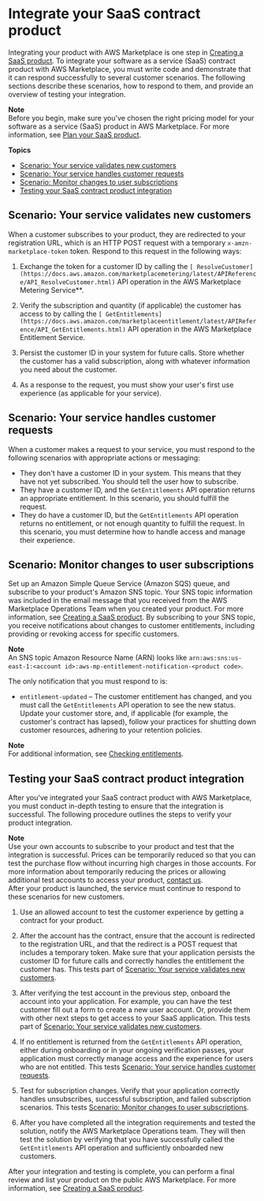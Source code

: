 # Integrate your SaaS contract product<a name="saas-integrate-contract"></a>

Integrating your product with AWS Marketplace is one step in [Creating a SaaS product](saas-create-product.md)\. To integrate your software as a service \(SaaS\) contract product with AWS Marketplace, you must write code and demonstrate that it can respond successfully to several customer scenarios\. The following sections describe these scenarios, how to respond to them, and provide an overview of testing your integration\.

**Note**  
Before you begin, make sure you've chosen the right pricing model for your software as a service \(SaaS\) product in AWS Marketplace\. For more information, see [Plan your SaaS product](saas-prepare.md)\. 

**Topics**
+ [Scenario: Your service validates new customers](#saas-contract-validate-customer)
+ [Scenario: Your service handles customer requests](#saas-contract-customer-requests)
+ [Scenario: Monitor changes to user subscriptions](#saas-contract-monitor-changes)
+ [Testing your SaaS contract product integration](#saas-contract-integration-testing)

## Scenario: Your service validates new customers<a name="saas-contract-validate-customer"></a>

When a customer subscribes to your product, they are redirected to your registration URL, which is an HTTP POST request with a temporary `x-amzn-marketplace-token` token\. Respond to this request in the following ways:

1. Exchange the token for a customer ID by calling the `[ ResolveCustomer](https://docs.aws.amazon.com/marketplacemetering/latest/APIReference/API_ResolveCustomer.html)` API operation in the AWS Marketplace Metering Service**\.

1. Verify the subscription and quantity \(if applicable\) the customer has access to by calling the `[ GetEntitlements](https://docs.aws.amazon.com/marketplaceentitlement/latest/APIReference/API_GetEntitlements.html)` API operation in the AWS Marketplace Entitlement Service\.

1. Persist the customer ID in your system for future calls\. Store whether the customer has a valid subscription, along with whatever information you need about the customer\.

1. As a response to the request, you must show your user's first use experience \(as applicable for your service\)\.

## Scenario: Your service handles customer requests<a name="saas-contract-customer-requests"></a>

When a customer makes a request to your service, you must respond to the following scenarios with appropriate actions or messaging:
+ They don't have a customer ID in your system\. This means that they have not yet subscribed\. You should tell the user how to subscribe\.
+ They have a customer ID, and the `GetEntitlements` API operation returns an appropriate entitlement\. In this scenario, you should fulfill the request\.
+ They do have a customer ID, but the `GetEntitlements` API operation returns no entitlement, or not enough quantity to fulfill the request\. In this scenario, you must determine how to handle access and manage their experience\.

## Scenario: Monitor changes to user subscriptions<a name="saas-contract-monitor-changes"></a>

Set up an Amazon Simple Queue Service \(Amazon SQS\) queue, and subscribe to your product's Amazon SNS topic\. Your SNS topic information was included in the email message that you received from the AWS Marketplace Operations Team when you created your product\. For more information, see [Creating a SaaS product](saas-create-product.md)\. By subscribing to your SNS topic, you receive notifications about changes to customer entitlements, including providing or revoking access for specific customers\.

**Note**  
An SNS topic Amazon Resource Name \(ARN\) looks like `arn:aws:sns:us-east-1:<account id>:aws-mp-entitlement-notification-<product code>`\.

The only notification that you must respond to is:
+ `entitlement-updated` – The customer entitlement has changed, and you must call the `GetEntitlements` API operation to see the new status\. Update your customer store, and, if applicable \(for example, the customer's contract has lapsed\), follow your practices for shutting down customer resources, adhering to your retention policies\.

**Note**  
For additional information, see [Checking entitlements](checking-entitlements.md)\.

## Testing your SaaS contract product integration<a name="saas-contract-integration-testing"></a>

After you've integrated your SaaS contract product with AWS Marketplace, you must conduct in\-depth testing to ensure that the integration is successful\. The following procedure outlines the steps to verify your product integration\.

**Note**  
Use your own accounts to subscribe to your product and test that the integration is successful\. Prices can be temporarily reduced so that you can test the purchase flow without incurring high charges in those accounts\. For more information about temporarily reducing the prices or allowing additional test accounts to access your product, [contact us](https://aws.amazon.com/marketplace/management/contact-us/)\.  
After your product is launched, the service must continue to respond to these scenarios for new customers\.

1. Use an allowed account to test the customer experience by getting a contract for your product\. 

1. After the account has the contract, ensure that the account is redirected to the registration URL, and that the redirect is a POST request that includes a temporary token\. Make sure that your application persists the customer ID for future calls and correctly handles the entitlement the customer has\. This tests part of [Scenario: Your service validates new customers](#saas-contract-validate-customer)\.

1. After verifying the test account in the previous step, onboard the account into your application\. For example, you can have the test customer fill out a form to create a new user account\. Or, provide them with other next steps to get access to your SaaS application\. This tests part of [Scenario: Your service validates new customers](#saas-contract-validate-customer)\.

1. If no entitlement is returned from the `GetEntitlements` API operation, either during onboarding or in your ongoing verification passes, your application must correctly manage access and the experience for users who are not entitled\. This tests [Scenario: Your service handles customer requests](#saas-contract-customer-requests)\.

1. Test for subscription changes\. Verify that your application correctly handles unsubscribes, successful subscription, and failed subscription scenarios\. This tests [Scenario: Monitor changes to user subscriptions](#saas-contract-monitor-changes)\.

1. After you have completed all the integration requirements and tested the solution, notify the AWS Marketplace Operations team\. They will then test the solution by verifying that you have successfully called the `GetEntitlements` API operation and sufficiently onboarded new customers\.

After your integration and testing is complete, you can perform a final review and list your product on the public AWS Marketplace\. For more information, see [Creating a SaaS product](saas-create-product.md)\.